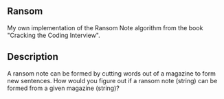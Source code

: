 ## Ransom

My own implementation of the Ransom Note algorithm from the book "Cracking the Coding Interview".

## Description

A ransom note can be formed by cutting words out of a magazine to form new sentences. How would you figure out if a ransom note (string) can be formed from a given magazine (string)?
